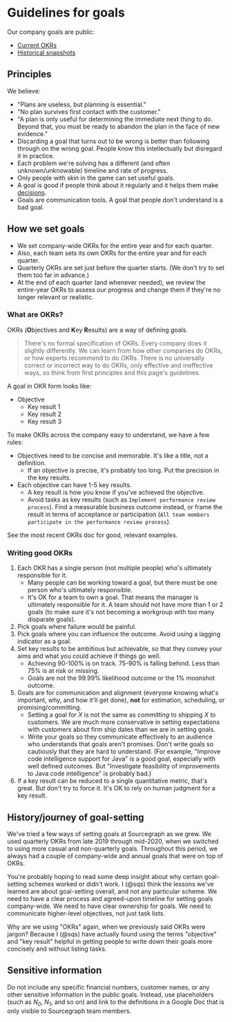 # Guidelines for goals

Our company goals are public:

- [Current OKRs](index.md)
- [Historical snapshots](archive.md)

## Principles

We believe:

- "Plans are useless, but planning is essential."
- "No plan survives first contact with the customer."
- "A plan is only useful for determining the immediate next thing to do. Beyond that, you must be ready to abandon the plan in the face of new evidence."
- Discarding a goal that turns out to be wrong is better than following through on the wrong goal. People know this intellectually but disregard it in practice.
- Each problem we're solving has a different (and often unknown/unknowable) timeline and rate of progress.
- Only people with skin in the game can set useful goals.
- A goal is good if people think about it regularly and it helps them make [decisions](../../communication/decisions.md).
- Goals are communication tools. A goal that people don't understand is a bad goal.

## How we set goals

- We set company-wide OKRs for the entire year and for each quarter.
- Also, each team sets its own OKRs for the entire year and for each quarter.
- Quarterly OKRs are set just before the quarter starts. (We don't try to set them too far in advance.)
- At the end of each quarter (and whenever needed), we review the entire-year OKRs to assess our progress and change them if they're no longer relevant or realistic.

### What are OKRs?

OKRs (**O**bjectives and **K**ey **R**esults) are a way of defining goals.

> There's no formal specification of OKRs. Every company does it slightly differently. We can learn from how other companies do OKRs, or how experts recommend to do OKRs. There is no universally correct or incorrect way to do OKRs, only effective and ineffective ways, so think from first principles and this page's guidelines.

A goal in OKR form looks like:

- Objective
  - Key result 1
  - Key result 2
  - Key result 3

To make OKRs across the company easy to understand, we have a few rules:

- Objectives need to be concise and memorable. It's like a title, not a definition.
  - If an objective is precise, it's probably too long. Put the precision in the key results.
- Each objective can have 1-5 key results.
  - A key result is how you know if you've achieved the objective.
  - Avoid tasks as key results (such as `Implement performance review process`). Find a measurable business outcome instead, or frame the result in terms of acceptance or participation (`All team members participate in the performance review process`).

See the most recent OKRs doc for good, relevant examples.

### Writing good OKRs

1. Each OKR has a single person (not multiple people) who's ultimately responsible for it.
   - Many people can be working toward a goal, but there must be one person who's ultimately responsible.
   - It's OK for a team to own a goal. That means the manager is ultimately responsible for it. A team should not have more than 1 or 2 goals (to make sure it's not becoming a workgroup with too many disparate goals).
1. Pick goals where failure would be painful.
1. Pick goals where you can influence the outcome. Avoid using a lagging indicator as a goal.
1. Set key results to be ambitious but achievable, so that they convey your aims and what you could achieve if things go well.
   - Achieving 90-100% is on track. 75-90% is falling behind. Less than 75% is at risk or missing.
   - Goals are not the 99.99% likelihood outcome or the 1% moonshot outcome.
1. Goals are for communication and alignment (everyone knowing what's important, why, and how it'll get done), **not** for estimation, scheduling, or promising/committing.
   - Setting a goal for _X_ is not the same as _committing_ to shipping _X_ to customers. We are much more conservative in setting expectations with customers about firm ship dates than we are in setting goals.
   - Write your goals so they communicate effectively to an audience who understands that goals aren't promises. Don't write goals so cautiously that they are hard to understand. (For example, "Improve code intelligence support for Java" is a good goal, especially with well defined outcomes. But "Investigate feasibility of improvements to Java code intelligence" is probably bad.)
1. If a key result can be reduced to a single quantitative metric, that's great. But don't try to force it. It's OK to rely on human judgment for a key result.

## History/journey of goal-setting

We've tried a few ways of setting goals at Sourcegraph as we grew. We used quarterly OKRs from late 2019 through mid-2020, when we switched to using more casual and non-quarterly goals. Throughout this period, we always had a couple of company-wide and annual goals that were on top of OKRs.

You're probably hoping to read some deep insight about why certain goal-setting schemes worked or didn't work. I (@sqs) think the lessons we've learned are about goal-setting overall, and not any particular scheme. We need to have a clear process and agreed-upon timeline for setting goals company-wide. We need to have clear ownership for goals. We need to communicate higher-level objectives, not just task lists.

Why are we using "OKRs" again, when we previously said OKRs were jargon? Because I (@sqs) have actually found using the terms "objective" and "key result" helpful in getting people to write down their goals more concisely and without listing tasks.

## Sensitive information

Do not include any specific financial numbers, customer names, or any other sensitive information in the public goals. Instead, use placeholders (such as *N<sub>0</sub>*, *N<sub>1</sub>*, and so on) and link to the definitions in a Google Doc that is only visible to Sourcegraph team members.

